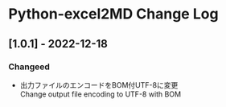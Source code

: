 ﻿# Python-excel2MD Change Log

## [1.0.1] - 2022-12-18
### Changeed
- 出力ファイルのエンコードをBOM付UTF-8に変更  
	Change output file encoding to UTF-8 with BOM  

